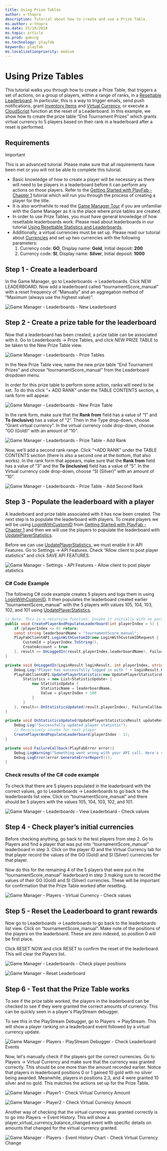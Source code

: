 ```yaml
---
title: Using Prize Tables
author: v-thopra
description: Tutorial about how to create and use a Prize Table.
ms.author: v-thopra
ms.date: 25/10/2018
ms.topic: article
ms.prod: gaming
ms.technology: playfab
keywords: playfab
ms.localizationpriority: medium
---
```


# Using Prize Tables

This tutorial walks you through how to create a Prize Table, that triggers a set of actions, on a group of players, within a range of ranks, in a [Resettable Leaderboard](using-resettable-statistics-and-leaderboards.md). In particular, this is a way to trigger emails, send push notifications, grant [Inventory Items](../../data/playerdata/player-inventory) and [Virtual Currency](../../commerce/economy/currencies.md), or execute a [CloudScript](../../automation/cloudscript/writing-custom-cloudscript.md) function at the reset of a Leaderboard. In this example, we show how to create the prize table “End Tournament Prizes” which grants virtual currency to 5 players based on their rank in a leaderboard after a reset is performed.

## Requirements

> [!IMPORTANT]
> This is an advanced tutorial. Please make sure that all requirements have been met or you will not be able to complete this tutorial.

- Basic knowledge of how to create a player will be necessary as there will need to be players in a leaderboard before it can perform any actions on those players. Refer to the [Getting Started with PlayFab - Chapter 1](../../config/dev-test-live/get-started-with-players-and-tournaments.md) tutorial which will run you through the process of creating a player for the title.
- It is also worthwhile to read the [Game Manager Tour](../../config/gamemanager/game-manager-tour) if you are unfamiliar with the Game Manager as it is the place where prize tables are created.
- In order to use Prize Tables, you must have general knowledge of how resettable leaderboards work. Please read about leaderboards in our tutorial [Using Resettable Statistics and Leaderboards](using-resettable-statistics-and-leaderboards.md).
- Additionally, a virtual currencies must be set up. Please read our tutorial about [Currencies](../../commerce/economy/currencies.md) and set up two currencies with the following parameters:
  1. Currency code: **GO**, Display name: **Gold**,  Initial deposit: **200**
  2. Currency code: **SI**, Display name: **Silver**, Initial deposit: **1000**

## Step 1 - Create a leaderboard

In the Game Manager, go to Leaderboards -> Leaderboards. Click NEW LEADERBOARD. Now add a leaderboard called “tournamentScore_manual” with a reset frequency of “Manually” and an aggregation method of “Maximum (always use the highest value)”.

![Game Manager - Leaderboards - New Leaderboard](media/tutorials/game-manager-new-leaderboard.png)  

## Step 2 - Create a prize table for the leaderboard

Now that a leaderboard has been created, a prize table can be associated with it. Go to Leaderboards -> Prize Tables, and click NEW PRIZE TABLE to be taken to the New Prize Table view.

![Game Manager - Leaderboards - Prize Tables](media/tutorials/game-manager-prize-tables.png)  

In the New Prize Table view, name the new prize table “End Tournament Prizes” and choose “tournamentScore_manual” from the Leaderboard dropdown menu.

In order for this prize table to perform some action, ranks will need to be set. To do this click “+ ADD RANK” under the TABLE CONTENTS section, a rank form will appear.

![Game Manager - Leaderboards - New Prize Table](media/tutorials/game-manager-new-prize-table.png)  

In the rank form, make sure that the **Rank from** field has a value of “1” and **To (inclusive)** has a value of “2”. Then in the Type drop-down, choose “Grant virtual currency”. In the virtual currency code drop-down, choose “GO (Gold)” with an amount of “10”.

![Game Manager - Leaderboards - Prize Table - Add Rank](media/tutorials/game-manager-prize-table-add-rank.png)  

Now, we’ll add a second rank range. Click “+ADD RANK” under the TABLE CONTENTS section (there is also a second one at the bottom, that also works). In the rank form that appears, make sure that the **Rank from** field has a value of “3” and the **To (inclusive)** field has a value of “5”. In the Virtual currency code drop-down, choose “SI (Silver)” with an amount of “10”.

![Game Manager - Leaderboards - Prize Table - Add Second Rank](media/tutorials/game-manager-prize-table-add-second-rank.png)  

## Step 3 - Populate the leaderboard with a player

A leaderboard and prize table associated with it has now been created. The next step is to populate the leaderboard with players. To create players we will be using [LoginWithCustomID](https://api.playfab.com/documentation/Client/method/LoginWithCustomID) from [Getting Started with PlayFab - Chapter 1](../../config/dev-test-live/get-started-with-players-and-tournaments.md) and then we will use the players to populate the leaderboard with [UpdatePlayerStatistics](https://api.playfab.com/documentation/client/method/UpdatePlayerStatistics).

Before we can use [UpdatePlayerStatistics](https://api.playfab.com/documentation/client/method/UpdatePlayerStatistics), we must enable it in API Features. Go to Settings -> API Features. Check “Allow client to post player statistics” and click SAVE API FEATURES.

![Game Manager - Settings - API Features - Allow client to post player statistics](media/tutorials/api-features-allow-client-to-post-player-statistics.png)  

### C# Code Example

The following C# code example creates 5 players and logs them in using [LoginWithCustomID](https://api.playfab.com/documentation/Client/method/LoginWithCustomID). It then populates the leaderboard created earlier "tournamentScore_manual" with the 5 players with values 105, 104, 103, 102, and 101 using [UpdatePlayerStatistics](https://api.playfab.com/documentation/client/method/UpdatePlayerStatistics).

```csharp
// Note: This is a recursive function. Invoke it initially with no parameter
public void CreatePlayerAndPopulateLeaderboard(int playerIndex = 5) {
    if (playerIndex <= 0) return;
    const string leaderboardName = "tournamentScore_manual";
    PlayFabClientAPI.LoginWithCustomID(new LoginWithCustomIDRequest {
        CustomId = playerIndex.ToString(),
        CreateAccount = true
    }, result => OnLoggedIn(result,playerIndex,leaderboardName), FailureCallback);
}

private void OnLoggedIn(LoginResult loginResult, int playerIndex, string leaderboardName) {
    Debug.Log("Player has successfully logged in with " + loginResult.PlayFabId);
    PlayFabClientAPI.UpdatePlayerStatistics(new UpdatePlayerStatisticsRequest {
        Statistics = new List<StatisticUpdate> {
            new StatisticUpdate {
                StatisticName = leaderboardName,
                Value = playerIndex + 100
            }
        }
    }, result=> OnStatisticsUpdated(result,playerIndex), FailureCallback);
}

private void OnStatisticsUpdated(UpdatePlayerStatisticsResult updateResult, int playerIndex) {
    Debug.Log("Successfully updated player statistic");
    // Recursively invoke for next player
    CreatePlayerAndPopulateLeaderboard(playerIndex - 1);
}

private void FailureCallback(PlayFabError error){
    Debug.LogWarning("Something went wrong with your API call. Here's some debug information:");
    Debug.LogError(error.GenerateErrorReport());
}
```

### Check results of the C# code example

To check that there are 5 players populated in the leaderboard with the correct values, go to Leaderboards -> Leaderboards to go back to the leaderboards list view. Click on “tournamentScore_manual” and there should be 5 players with the values 105, 104, 103, 102, and 101.

![Game Manager - Leaderboards - View Leaderboard - Check values](media/tutorials/game-manager-leaderboards-view-leaderboard-check-values.png)  

## Step 4 - Check player’s initial currencies

Before checking anything, go back to the test players from step 2. Go to Players and find a player that was put into “tournamentScore_manual” leaderboard in step 3. Click on the player ID and the Virtual Currency tab for that player record the values of the GO (Gold) and SI (Silver) currencies for that player.

Now do this for the remaining 4 of the 5 players that were put in the “tournamentScore_manual” leaderboard in step 3 making sure to record the values of their GO (Gold) and SI (Silver) currencies. These will be important for confirmation that the Prize Table worked after resetting.

![Game Manager - Players - Virtual Currency - Check values](media/tutorials/game-manager-players-virtual-currency-check-values.png)  

## Step 5 - Reset the Leaderboard to grant rewards

Now go to Leaderboards -> Leaderboards to go back to the leaderboards list view. Click on “tournamentScore_manual”. Make note of the positions of the players on the leaderboard. These are zero indexed, so position 0 will be first place.

Click RESET NOW and click RESET to confirm the reset of the leaderboard. This will clear the Players list.

![Game Manager - Leaderboards - Check player positions](media/tutorials/game-manager-leaderboards-check-player-positions.png)

![Game Manager - Reset Leaderboard](media/tutorials/game-manager-reset-leaderboard.png)

## Step 6 - Test that the Prize Table works

To see if the prize table worked, the players in the leaderboard can be checked to see if they were granted the correct amounts of currency. This can be quickly seen in a player's PlayStream debugger.

To see this in the PlayStream Debugger, go to Players -> PlayStream. This will show a player ranking on a leaderboard event followed by a virtual currency update.

![Game Manager - Players - PlayStream Debugger - Check Leaderboard Events](media/tutorials/game-manager-playstream-debugger-check-leaderboard-events.png)

Now, let's manually check if the players got the correct currencies. Go to Players -> Virtual Currency and make sure that the currency was granted correctly. This should be one more than the amount recorded earlier. Notice that players in leaderboard positions 0 or 1 gained 10 gold with no silver being awarded. Meanwhile, players in positions 2,3, and 4 were granted 10 silver and no gold. This matches the actions set up for the Prize Table.

![Game Manager - Player1 - Check Virtual Currency Amount](media/tutorials/game-manager-player1-check-vc-amount.png)

![Game Manager - Player2 - Check Virtual Currency Amount](media/tutorials/game-manager-player2-check-vc-amount.png)

Another way of checking that the virtual currency was granted correctly is to go into Players -> Event History. This will show a player_virtual_currency_balance_changed event with specific details on amounts that changed for the virtual currency granted.

![Game Manager - Players - Event History Chart - Check Virtual Currency Change](media/tutorials/game-manager-players-event-history-chart-check-vc-changed.png)
